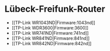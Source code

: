 # Lübeck-Freifunk-Router

* [[TP-Link WR1043ND|Firmware:1043nd]]
* [[TP-Link WDR3600|Firmware:3600]]
* [[TP-Link WR741ND|Firmware:741nd]]
* [[TP-Link WR841ND|Firmware:841nd]]
* [[TP-Link WR842ND|Firmware:842nd]]
   


